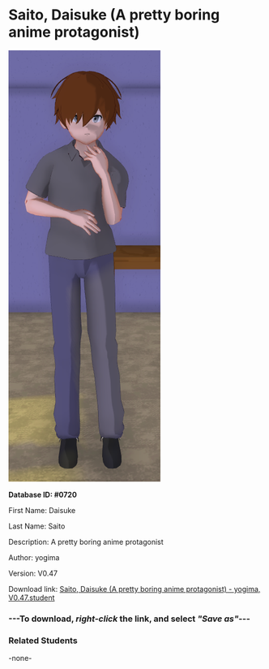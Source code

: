 # Saito, Daisuke (A pretty boring anime protagonist)

<img src="Files/Saito, Daisuke (A pretty boring anime protagonist).png" title="Saito, Daisuke (A pretty boring anime protagonist) - yogima, V0.47">

**Database ID: #0720**

First Name: Daisuke

Last Name: Saito

Description: A pretty boring anime protagonist

Author: yogima

Version: V0.47

Download link: <a href="https://raw.githubusercontent.com/Arbiter1223/Daigaku-Gurashi-Custom-Students/master/Students/Files/Saito%2C%20Daisuke%20(A%20pretty%20boring%20anime%20protagonist)%20-%20yogima%2C%20V0.47.student">Saito, Daisuke (A pretty boring anime protagonist) - yogima, V0.47.student</a>

### ---**To download, _right-click_ the link, and select _"Save as"_**---

### Related Students

-none-
